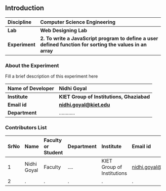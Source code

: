 ## Introduction


<b>Discipline | <b>Computer Science Engineering
:--|:--|
<b> Lab | <b> Web Designing Lab
<b> Experiment|     <b> 2. To write a JavaScript program to define a user defined function for sorting the values in an array

### About the Experiment 

Fill a brief description of this experiment here

<b>Name of Developer | <b> Nidhi Goyal
:--|:--|
<b> Institute | <b>  KIET Group of Institutions, Ghaziabad
<b> Email id|     <b>  nidhi.goyal@kiet.edu
<b> Department |  ............

### Contributors List

SrNo | Name | Faculty or Student | Department| Institute | Email id
:--|:--|:--|:--|:--|:--|
1 | Nidhi Goyal | Faculty | .... | KIET Group of Institutions | nidhi.goyal@kiet.edu
2 | . | . | . | . | .
